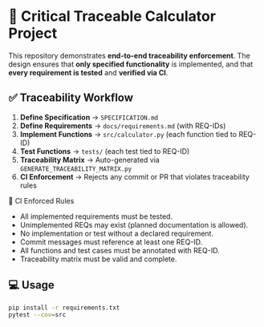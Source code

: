 # 🚀 Critical Traceable Calculator Project

This repository demonstrates **end-to-end traceability enforcement**. The design ensures that **only specified functionality** is implemented, and that **every requirement is tested** and **verified via CI**.

## ✅ Traceability Workflow

1. **Define Specification** → `SPECIFICATION.md`
2. **Define Requirements** → `docs/requirements.md` (with REQ-IDs)
3. **Implement Functions** → `src/calculator.py` (each function tied to REQ-ID)
4. **Test Functions** → `tests/` (each test tied to REQ-ID)
5. **Traceability Matrix** → Auto-generated via `GENERATE_TRACEABILITY_MATRIX.py`
6. **CI Enforcement** → Rejects any commit or PR that violates traceability rules

🧪 CI Enforced Rules

-  All implemented requirements must be tested.
-  Unimplemented REQs may exist (planned documentation is allowed).
-  No implementation or test without a declared requirement.
-  Commit messages must reference at least one REQ-ID.
-  All functions and test cases must be annotated with REQ-ID.
-  Traceability matrix must be valid and complete.


## 💻 Usage

```bash
pip install -r requirements.txt
pytest --cov=src
```

